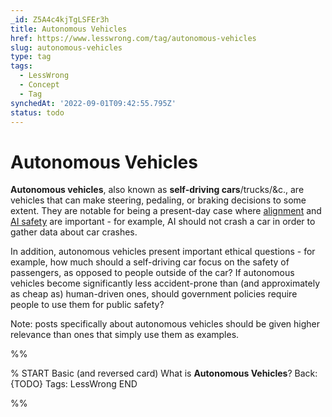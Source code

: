 ```yaml
---
_id: Z5A4c4kjTgLSFEr3h
title: Autonomous Vehicles
href: https://www.lesswrong.com/tag/autonomous-vehicles
slug: autonomous-vehicles
type: tag
tags:
  - LessWrong
  - Concept
  - Tag
synchedAt: '2022-09-01T09:42:55.795Z'
status: todo
---
```


# Autonomous Vehicles

**Autonomous vehicles**, also known as **self-driving cars**/trucks/&c., are vehicles that can make steering, pedaling, or braking decisions to some extent. They are notable for being a present-day case where [alignment](/tag/outer-alignment) and [AI safety](ai-safety) are important - for example, AI should not crash a car in order to gather data about car crashes.

In addition, autonomous vehicles present important ethical questions - for example, how much should a self-driving car focus on the safety of passengers, as opposed to people outside of the car? If autonomous vehicles become significantly less accident-prone than (and approximately as cheap as) human-driven ones, should government policies require people to use them for public safety?

Note: posts specifically about autonomous vehicles should be given higher relevance than ones that simply use them as examples.


%%

% START
Basic (and reversed card)
What is **Autonomous Vehicles**?
Back: {TODO}
Tags: LessWrong
END

%%
	

